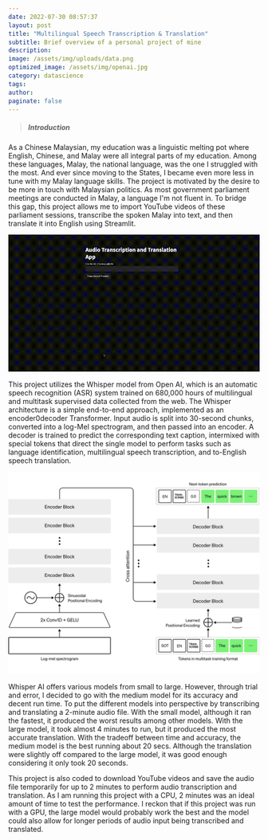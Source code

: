 ```yaml
---
date: 2022-07-30 08:57:37
layout: post
title: "Multilingual Speech Transcription & Translation"
subtitle: Brief overview of a personal project of mine
description: 
image: /assets/img/uploads/data.png
optimized_image: /assets/img/openai.jpg
category: datascience
tags:
author:
paginate: false
---
```



> ##### Introduction

As a Chinese Malaysian, my education was a linguistic melting pot where English, Chinese, and Malay were all integral parts of my education. Among these languages, Malay, the national language, was the one I struggled with the most. And ever since moving to the States, I became even more less in tune with my Malay language skills. The project is motivated by the desire to be more in touch with Malaysian politics. As most government parliament meetings are conducted in Malay, a language I'm not fluent in. To bridge this gap, this project allows me to import YouTube videos of these parliament sessions, transcribe the spoken Malay into text, and then translate it into English using Streamlit. 

![gif](/assets/img/ips-82DEA1B7-D4EF-4E37-8B7E-C5CBF00A56B7.gif "gif")
 


This project utilizes the Whisper model from Open AI, which is an automatic speech recognition (ASR) system trained on 680,000 hours of multilingual and multitask supervised data collected from the web. The Whisper architecture is a simple end-to-end approach, implemented as an encoder0decoder Transformer. Input audio is split into 30-second chunks, converted into a log-Mel spectrogram, and then passed into an encoder. A decoder is trained to predict the corresponding text caption, intermixed with special tokens that direct the single model to perform tasks such as language identification, multilingual speech transcription, and to-English speech translation. 


![Whisper](/assets/img/whisper.jpg "Whisper")

Whisper AI offers various models from small to large. However, through trial and error, I decided to go with the medium model for its accuracy and decent run time. To put the different models into perspective by transcribing and translating a 2-minute audio file. With the small model, although it ran the fastest, it produced the worst results among other models. With the large model, it took almost 4 minutes to run, but it produced the most accurate translation. With the tradeoff between time and accuracy, the medium model is the best running about 20 secs. Although the translation were slightly off compared to the large model, it was good enough considering it only took 20 seconds.  

This project is also coded to download YouTube videos and save the audio file temporarily for up to 2 minutes to perform audio transcription and translation. As I am running this project with a CPU, 2 minutes was an ideal amount of time to test the performance. I reckon that if this project was run with a GPU, the large model would probably work the best and the model could also allow for longer periods of audio input being transcribed and translated. 






